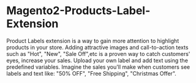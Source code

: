 # Magento2-Products-Label-Extension
Product Labels extension is a way to gain more attention to highlight products in your store. Adding attractive images and call-to-action texts such as "Hot", "New", "Sale Off",etc is a proven way to catch customers' eyes, increase your sales. Upload your own label and add text using the predefined variables. Imagine the sales you'll make when customers see labels and text like: "50% OFF", "Free Shipping", "Christmas Offer".
